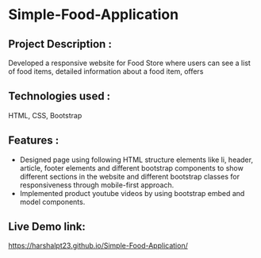 # Simple-Food-Application

## Project Description :
Developed a responsive website for Food Store where users can see a list of food items, detailed information
about a food item, offers

## Technologies used :
HTML, CSS, Bootstrap

## Features : 
- Designed page using following HTML structure elements like li, header, article, footer elements and
different bootstrap components to show different sections in the website and different bootstrap classes
for responsiveness through mobile-first approach.
- Implemented product youtube videos by using bootstrap embed and model components.

## Live Demo link:
https://harshalpt23.github.io/Simple-Food-Application/
